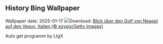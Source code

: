 ## History Bing Wallpaper
Wallpaper date: 2025-01-17
![](https://www.bing.com/th?id=OHR.NapoliPizza_DE-DE7177948363_UHD.jpg&w=1000)Download: [Blick über den Golf von Neapel auf den Vesuv, Italien (© ezypix/Getty Images)](https://www.bing.com/th?id=OHR.NapoliPizza_DE-DE7177948363_UHD.jpg)

Auto get programm by LtgX
